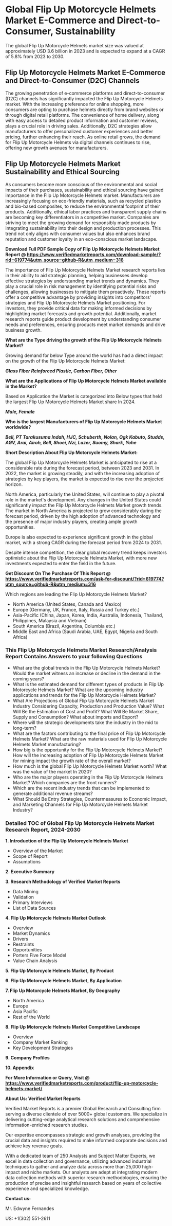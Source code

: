 <h1>Global Flip Up Motorcycle Helmets Market E-Commerce and Direct-to-Consumer, Sustainability</h1><p class=""><p>The global Flip Up Motorcycle Helmets market size was valued at approximately USD 3.6 billion in 2023 and is expected to expand at a CAGR of 5.8% from 2023 to 2030.</p><h2>Flip Up Motorcycle Helmets Market E-Commerce and Direct-to-Consumer (D2C) Channels</h2><p>The growing penetration of e-commerce platforms and direct-to-consumer (D2C) channels has significantly impacted the Flip Up Motorcycle Helmets market. With the increasing preference for online shopping, more consumers are opting to purchase helmets directly from brand websites or through digital retail platforms. The convenience of home delivery, along with easy access to detailed product information and customer reviews, plays a crucial role in driving sales. Additionally, D2C strategies allow manufacturers to offer personalized customer experiences and better pricing, further enhancing their reach. As online retail grows, the demand for Flip Up Motorcycle Helmets via digital channels continues to rise, offering new growth avenues for manufacturers.<h2>Flip Up Motorcycle Helmets Market Sustainability and Ethical Sourcing</h2><p>As consumers become more conscious of the environmental and social impacts of their purchases, sustainability and ethical sourcing have gained importance in the Flip Up Motorcycle Helmets market. Manufacturers are increasingly focusing on eco-friendly materials, such as recycled plastics and bio-based composites, to reduce the environmental footprint of their products. Additionally, ethical labor practices and transparent supply chains are becoming key differentiators in a competitive market. Companies are striving to meet the growing demand for responsibly made products by integrating sustainability into their design and production processes. This trend not only aligns with consumer values but also enhances brand reputation and customer loyalty in an eco-conscious market landscape.</p></p><p class=""><strong>Download Full PDF Sample Copy of Flip Up Motorcycle Helmets Market Report @ <a href="https://www.verifiedmarketreports.com/download-sample/?rid=619774&utm_source=github-R&utm_medium=316" target="_blank">https://www.verifiedmarketreports.com/download-sample/?rid=619774&utm_source=github-R&utm_medium=316</a></strong></p><p>The importance of&nbsp;Flip Up Motorcycle Helmets Market research reports lies in their ability to aid strategic planning, helping businesses develop effective strategies by understanding market trends and dynamics. They play a crucial role in risk management by identifying potential risks and challenges, allowing businesses to mitigate them proactively. These reports offer a competitive advantage by providing insights into competitors' strategies and Flip Up Motorcycle Helmets Market positioning. For investors, they provide critical data for making informed decisions by highlighting market forecasts and growth potential. Additionally, market research reports guide product development by understanding consumer needs and preferences, ensuring products meet market demands and drive business growth.</p><p><strong>What are the&nbsp;Type driving the growth of the Flip Up Motorcycle Helmets Market?</strong></p><p id="" class="">Growing demand for below Type around the world has had a direct impact on the growth of the Flip Up Motorcycle Helmets Market:</p><p class=""><em><strong>Glass Fiber Reinforced Plastic, Carbon Fiber, Other</strong></em></p><p class=""><strong>What are the&nbsp;Applications&nbsp;of Flip Up Motorcycle Helmets Market available in the Market?</strong></p><p id="" class="">Based on Application the Market is categorized into Below types that held the largest Flip Up Motorcycle Helmets Market share In 2024.</p><p class=""><em><strong>Male, Female</strong></em></p><p class=""><strong>Who is the largest Manufacturers of Flip Up Motorcycle Helmets Market worldwide?</strong></p><p><em><strong>Bell, PT Tarakusuma Indah, HJC, Schuberth, Nolan, Ogk Kabuto, Studds, AGV, Arai, Airoh, Bell, Shoei, Nzi, Lazer, Suomy, Shark, Yohe</strong></em></p><p id="" class=""><strong>Short Description About Flip Up Motorcycle Helmets Market:</strong></p><p>The global Flip Up Motorcycle Helmets Market is anticipated to rise at a considerable rate during the forecast period, between 2023 and 2031. In 2022, the market is growing steadily, and with the increasing adoption of strategies by key players, the market is expected to rise over the projected horizon.</p><p>North America, particularly the United States, will continue to play a pivotal role in the market's development. Any changes in the United States could significantly impact the Flip Up Motorcycle Helmets Market growth trends. The market in North America is projected to grow considerably during the forecast period, driven by the high adoption of advanced technology and the presence of major industry players, creating ample growth opportunities.</p><p>Europe is also expected to experience significant growth in the global market, with a strong CAGR during the forecast period from 2024 to 2031.</p><p>Despite intense competition, the clear global recovery trend keeps investors optimistic about the Flip Up Motorcycle Helmets Market, with more new investments expected to enter the field in the future.</p><p id="" class=""><strong>Get Discount On The Purchase Of This Report @ <a href="https://www.verifiedmarketreports.com/ask-for-discount/?rid=619774?utm_source=github-R&utm_medium=316" target="_blank">https://www.verifiedmarketreports.com/ask-for-discount/?rid=619774?utm_source=github-R&utm_medium=316</a></strong></p><p class="">Which regions are leading the Flip Up Motorcycle Helmets Market?</p><ul><li>North America (United States, Canada and Mexico)</li><li>Europe (Germany, UK, France, Italy, Russia and Turkey etc.)</li><li>Asia-Pacific (China, Japan, Korea, India, Australia, Indonesia, Thailand, Philippines, Malaysia and Vietnam)</li><li>South America (Brazil, Argentina, Columbia etc.)</li><li>Middle East and Africa (Saudi Arabia, UAE, Egypt, Nigeria and South Africa)</li></ul><h3 id="" class="">This Flip Up Motorcycle Helmets Market Research/Analysis Report Contains Answers to your following Questions</h3><ul><li>What are the global trends in the Flip Up Motorcycle Helmets Market? Would the market witness an increase or decline in the demand in the coming years?</li><li>What is the estimated demand for different types of products in Flip Up Motorcycle Helmets Market? What are the upcoming industry applications and trends for the Flip Up Motorcycle Helmets Market?</li><li>What Are Projections of Global Flip Up Motorcycle Helmets Market Industry Considering Capacity, Production and Production Value? What Will Be the Estimation of Cost and Profit? What Will Be Market Share, Supply and Consumption? What about imports and Export?</li><li>Where will the strategic developments take the industry in the mid to long-term?</li><li>What are the factors contributing to the final price of Flip Up Motorcycle Helmets Market? What are the raw materials used for Flip Up Motorcycle Helmets Market manufacturing?</li><li>How big is the opportunity for the Flip Up Motorcycle Helmets Market? How will the increasing adoption of Flip Up Motorcycle Helmets Market for mining impact the growth rate of the overall market?</li><li>How much is the global Flip Up Motorcycle Helmets Market worth? What was the value of the market In 2020?</li><li>Who are the major players operating in the Flip Up Motorcycle Helmets Market? Which companies are the front runners?</li><li>Which are the recent industry trends that can be implemented to generate additional revenue streams?</li><li>What Should Be Entry Strategies, Countermeasures to Economic Impact, and Marketing Channels for Flip Up Motorcycle Helmets Market Industry?</li></ul><h3 id="" class="">Detailed TOC of Global Flip Up Motorcycle Helmets Market Research Report, 2024-2030</h3><p id="" class=""><strong>1. Introduction of the Flip Up Motorcycle Helmets Market</strong></p><ul><li>Overview of the Market</li><li>Scope of Report</li><li>Assumptions</li></ul><p id="" class=""><strong>2. Executive Summary</strong></p><p id="" class=""><strong>3. Research Methodology of Verified Market Reports</strong></p><ul><li>Data Mining</li><li>Validation</li><li>Primary Interviews</li><li>List of Data Sources</li></ul><p id="" class=""><strong>4. Flip Up Motorcycle Helmets Market Outlook</strong></p><ul><li>Overview</li><li>Market Dynamics</li><li>Drivers</li><li>Restraints</li><li>Opportunities</li><li>Porters Five Force Model</li><li>Value Chain Analysis</li></ul><p id="" class=""><strong>5. Flip Up Motorcycle Helmets Market, By Product</strong></p><p id="" class=""><strong>6. Flip Up Motorcycle Helmets Market, By Application</strong></p><p id="" class=""><strong>7. Flip Up Motorcycle Helmets Market, By Geography</strong></p><ul><li>North America</li><li>Europe</li><li>Asia Pacific</li><li>Rest of the World</li></ul><p id="" class=""><strong>8. Flip Up Motorcycle Helmets Market Competitive Landscape</strong></p><ul><li>Overview</li><li>Company Market Ranking</li><li>Key Development Strategies</li></ul><p id="" class=""><strong>9. Company Profiles</strong></p><p id="" class=""><strong>10. Appendix</strong></p><p id="" class=""><strong>For More Information or Query, Visit @ <a href="https://www.verifiedmarketreports.com/product/flip-up-motorcycle-helmets-market/" target="_blank">https://www.verifiedmarketreports.com/product/flip-up-motorcycle-helmets-market/</a></strong></p><p id="" class=""><strong>About Us: Verified Market Reports</strong></p><p id="" class="">Verified Market Reports is a premier Global Research and Consulting firm serving a diverse clientele of over 5000+ global customers. We specialize in delivering cutting-edge analytical research solutions and comprehensive information-enriched research studies.</p><p id="" class="">Our expertise encompasses strategic and growth analyses, providing the crucial data and insights required to make informed corporate decisions and achieve key revenue goals.</p><p id="" class="">With a dedicated team of 250 Analysts and Subject Matter Experts, we excel in data collection and governance, utilizing advanced industrial techniques to gather and analyze data across more than 25,000 high-impact and niche markets. Our analysts are adept at integrating modern data collection methods with superior research methodologies, ensuring the production of precise and insightful research based on years of collective experience and specialized knowledge.</p><p id="" class=""><strong>Contact us:</strong></p><p id="" class="">Mr. Edwyne Fernandes</p><p id="" class="">US: +1(302) 551-2611</p>